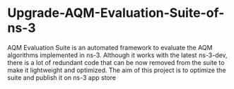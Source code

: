 # Upgrade-AQM-Evaluation-Suite-of-ns-3
AQM Evaluation Suite is an automated framework to evaluate the AQM algorithms implemented in ns-3. Although it works with the latest ns-3-dev, there is a lot of redundant code that can be now removed from the suite to make it lightweight and optimized. The aim of this project is to optimize the suite and publish it on ns-3 app store
